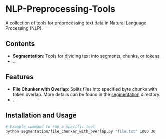 # NLP-Preprocessing-Tools

A collection of tools for preprocessing text data in Natural Language Processing (NLP).

## Contents

- **Segmentation**: Tools for dividing text into segments, chunks, or tokens.
- ...

## Features

- **File Chunker with Overlap**: Splits files into specified byte chunks with token overlap. More details can be found in the [segmentation](./segmentation) directory.
- ...

## Installation and Usage

```bash
# Example command to run a specific tool
python segmentation/file_chunker_with_overlap.py "file.txt" 1000 30
